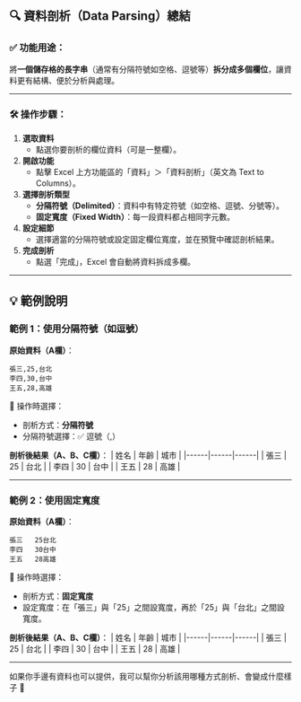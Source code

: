 ## 🔍 資料剖析（Data Parsing）總結

### ✅ 功能用途：
將**一個儲存格的長字串**（通常有分隔符號如空格、逗號等）**拆分成多個欄位**，讓資料更有結構、便於分析與處理。

---

### 🛠️ 操作步驟：

1. **選取資料**
   - 點選你要剖析的欄位資料（可是一整欄）。
2. **開啟功能**
   - 點擊 Excel 上方功能區的「資料」＞「資料剖析」（英文為 Text to Columns）。
3. **選擇剖析類型**
   - **分隔符號（Delimited）**：資料中有特定符號（如空格、逗號、分號等）。
   - **固定寬度（Fixed Width）**：每一段資料都占相同字元數。
4. **設定細節**
   - 選擇適當的分隔符號或設定固定欄位寬度，並在預覽中確認剖析結果。
5. **完成剖析**
   - 點選「完成」，Excel 會自動將資料拆成多欄。

---

## 💡 範例說明

### 範例 1：使用分隔符號（如逗號）

**原始資料（A欄）**：
```
張三,25,台北
李四,30,台中
王五,28,高雄
```

📌 操作時選擇：
- 剖析方式：**分隔符號**
- 分隔符號選擇：✅ 逗號（,）

**剖析後結果（A、B、C欄）**：
| 姓名 | 年齡 | 城市 |
|------|------|------|
| 張三 | 25   | 台北 |
| 李四 | 30   | 台中 |
| 王五 | 28   | 高雄 |

---

### 範例 2：使用固定寬度

**原始資料（A欄）**：
```
張三   25台北
李四   30台中
王五   28高雄
```

📌 操作時選擇：
- 剖析方式：**固定寬度**
- 設定寬度：在「張三」與「25」之間設寬度，再於「25」與「台北」之間設寬度。

**剖析後結果（A、B、C欄）**：
| 姓名 | 年齡 | 城市 |
|------|------|------|
| 張三 | 25   | 台北 |
| 李四 | 30   | 台中 |
| 王五 | 28   | 高雄 |

---

如果你手邊有資料也可以提供，我可以幫你分析該用哪種方式剖析、會變成什麼樣子 🙂